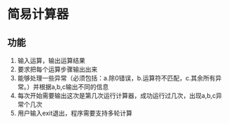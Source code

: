 # 简易计算器

## 功能

1. 输入运算，输出运算结果
2. 要求把每个运算步骤输出出来
3. 能够处理一些异常（必须包括：a.除0错误，b.运算符不匹配，c.其余所有异常。）并根据a,b,c输出不同的信息
4. 每次开始需要输出这次是第几次运行计算器，成功运行过几次，出现a,b,c异常个几次
5. 用户输入exit退出，程序需要支持多轮计算